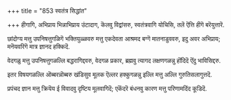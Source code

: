 +++
title = "853 स्वतंत्र सिद्धांत"

+++
हीगागि, अभिप्राय भिन्नाभिप्राय उंटादाग, कॆलवु विद्वांसरु, स्वतंत्रवागि योचिसि, तलॆ ऎत्ति हीगॆ बरॆयुत्तारॆ.

छांदोग्य मत्तु उपनिषत्तुगळिगॆ भक्तियुळ्ळवरु मत्तु एकदेवता आश्रमद बग्गॆ मातनाडुववरु, इदु अवर अभिप्राय; मनॆयवरिगॆ मात्र ज्ञानद हक्किदॆ.

वेदगळु मत्तु उपनिषत्तुगळल्लि बद्धरागिद्दवरु, वेदगळ प्रकार, ब्रह्मवु त्यागद लक्षणगळन्नु हॊंदिदॆ ऎंदु भाविसिद्दरु.

इतर विषयगळल्लि ऒब्बरन्नॊब्बरु खंडिसुव मूलक ऎल्लर हक्कुगळन्नु इल्लि मत्तु अल्लि गुरुतिसलागुत्तदॆ.

प्रपंचद ज्ञान मत्तु क्रियॆय ई विवादवु दृष्टिय मूलवागिदॆ; एकॆंदरॆ बंधनवु कारण मत्तु परिणामदिंद कूडिदॆ.

